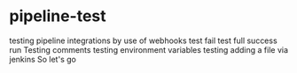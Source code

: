 # pipeline-test
testing pipeline integrations by use of webhooks
test fail
test full success run
Testing comments
testing environment variables
testing adding a file via jenkins
So let's go